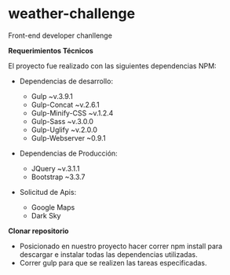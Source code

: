 # weather-challenge
Front-end developer chanllenge

**Requerimientos Técnicos**

El proyecto fue realizado con las siguientes dependencias NPM:

* Dependencias de desarrollo: 
	- Gulp ~v.3.9.1
	- Gulp-Concat ~v.2.6.1 
	- Gulp-Minify-CSS ~v.1.2.4 
	- Gulp-Sass ~v.3.0.0 
	- Gulp-Uglify ~v.2.0.0
	- Gulp-Webserver ~0.9.1

* Dependencias de Producción:
	- JQuery ~v.3.1.1 
	- Bootstrap ~3.3.7

* Solicitud de Apis:
	- Google Maps
	- Dark Sky 


**Clonar repositorio**

- Posicionado en nuestro proyecto hacer correr npm install para descargar e instalar todas las dependencias utilizadas. 
- Correr gulp para que se realizen las tareas especificadas.